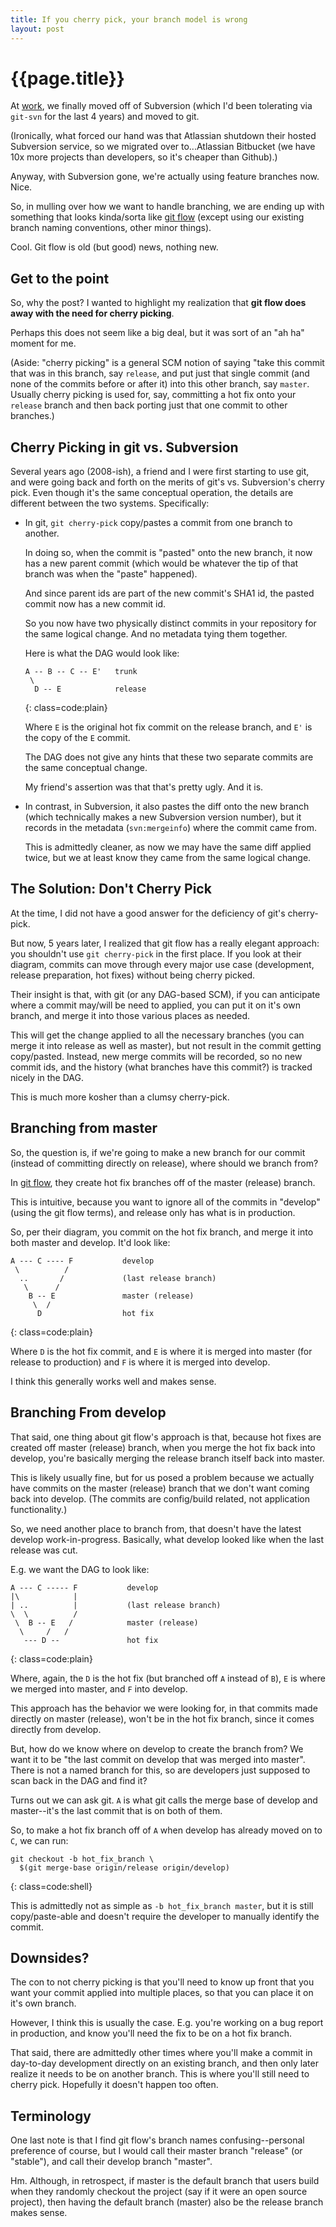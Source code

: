 ```yaml
---
title: If you cherry pick, your branch model is wrong
layout: post
---
```


{{page.title}}
==============

At [work](http://www.bizo.com), we finally moved off of Subversion (which I'd been tolerating via `git-svn` for the last 4 years) and moved to git.

(Ironically, what forced our hand was that Atlassian shutdown their hosted Subversion service, so we migrated over to...Atlassian Bitbucket (we have 10x more projects than developers, so it's cheaper than Github).)

Anyway, with Subversion gone, we're actually using feature branches now. Nice.

So, in mulling over how we want to handle branching, we are ending up with something that looks kinda/sorta like [git flow](http://nvie.com/posts/a-successful-git-branching-model/) (except using our existing branch naming conventions, other minor things).

Cool. Git flow is old (but good) news, nothing new.

Get to the point
----------------

So, why the post? I wanted to highlight my realization that **git flow does away with the need for cherry picking**.

Perhaps this does not seem like a big deal, but it was sort of an "ah ha" moment for me.

(Aside: "cherry picking" is a general SCM notion of saying "take this commit that was in this branch, say `release`, and put just that single commit (and none of the commits before or after it) into this other branch, say `master`. Usually cherry picking is used for, say, committing a hot fix onto your `release` branch and then back porting just that one commit to other branches.)

Cherry Picking in git vs. Subversion
------------------------------------

Several years ago (2008-ish), a friend and I were first starting to use git, and were going back and forth on the merits of git's vs. Subversion's cherry pick. Even though it's the same conceptual operation, the details are different between the two systems. Specifically:

* In git, `git cherry-pick` copy/pastes a commit from one branch to another.

  In doing so, when the commit is "pasted" onto the new branch, it now has a new parent commit (which would be whatever the tip of that branch was when the "paste" happened).

  And since parent ids are part of the new commit's SHA1 id, the pasted commit now has a new commit id.

  So you now have two physically distinct commits in your repository for the same logical change. And no metadata tying them together.

  Here is what the DAG would look like:
  
      A -- B -- C -- E'   trunk
       \
        D -- E            release

  {: class=code:plain}

  Where `E` is the original hot fix commit on the release branch, and `E'` is the copy of the `E` commit.

  The DAG does not give any hints that these two separate commits are the same conceptual change.

  My friend's assertion was that that's pretty ugly. And it is.

* In contrast, in Subversion, it also pastes the diff onto the new branch (which technically makes a new Subversion version number), but it records in the metadata (`svn:mergeinfo`) where the commit came from.

  This is admittedly cleaner, as now we may have the same diff applied twice, but we at least know they came from the same logical change. 

The Solution: Don't Cherry Pick
-------------------------------

At the time, I did not have a good answer for the deficiency of git's cherry-pick.

But now, 5 years later, I realized that git flow has a really elegant approach: you shouldn't use `git cherry-pick` in the first place. If you look at their diagram, commits can move through every major use case (development, release preparation, hot fixes) without being cherry picked.

Their insight is that, with git (or any DAG-based SCM), if you can anticipate where a commit may/will be need to applied, you can put it on it's own branch, and merge it into those various places as needed.

This will get the change applied to all the necessary branches (you can merge it into release as well as master), but not result in the commit getting copy/pasted. Instead, new merge commits will be recorded, so no new commit ids, and the history (what branches have this commit?) is tracked nicely in the DAG.

This is much more kosher than a clumsy cherry-pick. 

Branching from master
---------------------

So, the question is, if we're going to make a new branch for our commit (instead of committing directly on release), where should we branch from?

In [git flow](http://nvie.com/posts/a-successful-git-branching-model/), they create hot fix branches off of the master (release) branch.

This is intuitive, because you want to ignore all of the commits in "develop" (using the git flow terms), and release only has what is in production.

So, per their diagram, you commit on the hot fix branch, and merge it into both master and develop. It'd look like:

    A --- C ---- F           develop
     \          /
      ..       /             (last release branch)
       \      /
        B -- E               master (release)
         \  /
          D                  hot fix
{: class=code:plain}

Where `D` is the hot fix commit, and `E` is where it is merged into master (for release to production) and `F` is where it is merged into develop.

I think this generally works well and makes sense.

Branching From develop
----------------------

That said, one thing about git flow's approach is that, because hot fixes are created off master (release) branch, when you merge the hot fix back into develop, you're basically merging the release branch itself back into master.

This is likely usually fine, but for us posed a problem because we actually have commits on the master (release) branch that we don't want coming back into develop. (The commits are config/build related, not application functionality.)

So, we need another place to branch from, that doesn't have the latest develop work-in-progress. Basically, what develop looked like when the last release was cut.

E.g. we want the DAG to look like:

    A --- C ----- F           develop
    |\            |
    | ..          |           (last release branch)
    \  \          /
     \  B -- E   /            master (release)
      \     /   /
       --- D --               hot fix
{: class=code:plain}

Where, again, the `D` is the hot fix (but branched off `A` instead of `B`), `E` is where we merged into master, and `F` into develop.

This approach has the behavior we were looking for, in that commits made directly on master (release), won't be in the hot fix branch, since it comes directly from develop.

But, how do we know where on develop to create the branch from? We want it to be "the last commit on develop that was merged into master". There is not a named branch for this, so are developers just supposed to scan back in the DAG and find it?

Turns out we can ask git. `A` is what git calls the merge base of develop and master--it's the last commit that is on both of them.

So, to make a hot fix branch off of `A` when develop has already moved on to `C`, we can run:

    git checkout -b hot_fix_branch \
      $(git merge-base origin/release origin/develop)
{: class=code:shell}

This is admittedly not as simple as `-b hot_fix_branch master`, but it is still copy/paste-able and doesn't require the developer to manually identify the commit.

Downsides?
----------

The con to not cherry picking is that you'll need to know up front that you want your commit applied into multiple places, so that you can place it on it's own branch.

However, I think this is usually the case. E.g. you're working on a bug report in production, and know you'll need the fix to be on a hot fix branch.

That said, there are admittedly other times where you'll make a commit in day-to-day development directly on an existing branch, and then only later realize it needs to be on another branch. This is where you'll still need to cherry pick. Hopefully it doesn't happen too often.

Terminology
-----------

One last note is that I find git flow's branch names confusing--personal preference of course, but I would call their master branch "release" (or "stable"), and call their develop branch "master".

Hm. Although, in retrospect, if master is the default branch that users build when they randomly checkout the project (say if it were an open source project), then having the default branch (master) also be the release branch makes sense.



